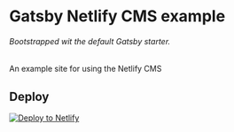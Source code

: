 # Gatsby Netlify CMS example

###### Bootstrapped wit the default Gatsby starter.

An example site for using the Netlify CMS

## Deploy

[![Deploy to Netlify](https://www.netlify.com/img/deploy/button.svg)](https://app.netlify.com/start/deploy?repository=https://github.com/spences10/gatsby-netlify-cms)

